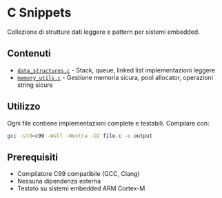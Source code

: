 # C Snippets

Collezione di strutture dati leggere e pattern per sistemi embedded.

## Contenuti

- [`data_structures.c`](data_structures.c) - Stack, queue, linked list implementazioni leggere
- [`memory_utils.c`](memory_utils.c) - Gestione memoria sicura, pool allocator, operazioni string sicure

## Utilizzo

Ogni file contiene implementazioni complete e testabili. Compilare con:

```bash
gcc -std=c99 -Wall -Wextra -O2 file.c -o output
```

## Prerequisiti

- Compilatore C99 compatibile (GCC, Clang)
- Nessuna dipendenza esterna
- Testato su sistemi embedded ARM Cortex-M